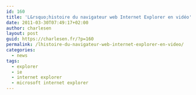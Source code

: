 ```yaml
---
id: 160
title: 'L&rsquo;histoire du navigateur web Internet Explorer en vidéo'
date: 2011-03-30T07:49:17+02:00
author: charlesen
layout: post
guid: https://charlesen.fr/?p=160
permalink: /lhistoire-du-navigateur-web-internet-explorer-en-video/
categories:
  - news
tags:
  - explorer
  - ie
  - internet explorer
  - microsoft internet explorer
---
```

